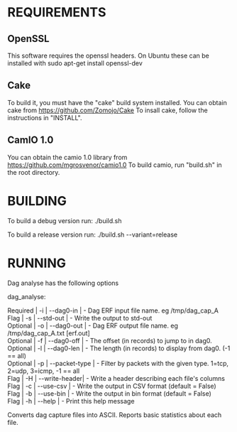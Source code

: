 REQUIREMENTS
============

OpenSSL
-------
This software requires the openssl headers. On Ubuntu these can be installed with 
sudo apt-get install openssl-dev

Cake
-----
To build it, you must have the "cake" build system installed. 
You can obtain cake from https://github.com/Zomojo/Cake
To insall cake, follow the instructions in "INSTALL".

CamIO 1.0
---------
You can obtain the camio 1.0 library from
https://github.com/mgrosvenor/camio1.0
To build camio, run "build.sh" in the root directory.

BUILDING
========
To build a debug version run:
./build.sh

To build a release version run:
./build.sh --variant=release

RUNNING
=======

Dag analyse has the following options  

dag_analyse:  

Required | -i  | --dag0-in     |   - Dag ERF input file name. eg /tmp/dag_cap_A  
Flag     | -s  | --std-out     |    - Write the output to std-out  
Optional | -o  | --dag0-out    |    - Dag ERF output file name. eg /tmp/dag_cap_A.txt [erf.out]  
Optional | -f  | --dag0-off    |    - The offset (in records) to jump to in dag0.  
Optional | -l  | --dag0-len    |    - The length (in records) to display from dag0. (-1 == all)  
Optional | -p  | --packet-type |    - Filter by packets with the given type. 1=tcp, 2=udp, 3=icmp, -1 == all  
Flag     | -H  | --write-header|    - Write a header describing each file's columns  
Flag     | -c  | --use-csv     |    - Write the output in CSV format (default = False)  
Flag     | -b  | --use-bin     |    - Write the output in bin format (default = False)  
Flag     | -h  | --help        |    - Print this help message  
  
Converts dag capture files into ASCII. Reports basic statistics about each file.

